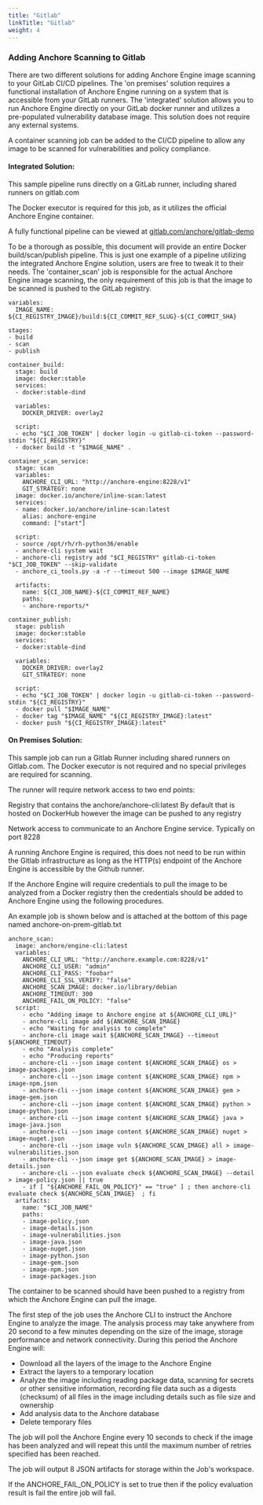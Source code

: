 ```yaml
---
title: "Gitlab"
linkTitle: "Gitlab"
weight: 4
---
```


### Adding Anchore Scanning to Gitlab

There are two different solutions for adding Anchore Engine image scanning to your GitLab CI/CD pipelines. The 'on premises' solution requires a functional installation of Anchore Engine running on a system that is accessible from your GitLab runners. The 'integrated' solution allows you to run Anchore Engine directly on your GitLab docker runner and utilizes a pre-populated vulnerability database image. This solution does not require any external systems. 

A container scanning job can be added to the CI/CD pipeline to allow any image to be scanned for vulnerabilities and policy compliance.

#### Integrated Solution:

This sample pipeline runs directly on a GitLab runner, including shared runners on gitlab.com

The Docker executor is required for this job, as it utilizes the official Anchore Engine container.

A fully functional pipeline can be viewed at [gitlab.com/anchore/gitlab-demo](https://gitlab.com/anchore/gitlab-demo/blob/master/.gitlab-ci.yml)

To be a thorough as possible, this document will provide an entire Docker build/scan/publish pipeline. This is just one example of a pipeline utilizing the integrated Anchore Engine solution, users are free to tweak it to their needs. The 'container_scan' job is responsible for the actual Anchore Engine image scanning, the only requirement of this job is that the image to be scanned is pushed to the GitLab registry. 

```
variables:
  IMAGE_NAME: ${CI_REGISTRY_IMAGE}/build:${CI_COMMIT_REF_SLUG}-${CI_COMMIT_SHA}

stages:
- build
- scan
- publish

container_build:
  stage: build
  image: docker:stable
  services:
  - docker:stable-dind

  variables:
    DOCKER_DRIVER: overlay2

  script:
  - echo "$CI_JOB_TOKEN" | docker login -u gitlab-ci-token --password-stdin "${CI_REGISTRY}"
  - docker build -t "$IMAGE_NAME" .

container_scan_service:
  stage: scan
  variables:
    ANCHORE_CLI_URL: "http://anchore-engine:8228/v1"
    GIT_STRATEGY: none
  image: docker.io/anchore/inline-scan:latest
  services:
  - name: docker.io/anchore/inline-scan:latest
    alias: anchore-engine
    command: ["start"]

  script:
  - source /opt/rh/rh-python36/enable
  - anchore-cli system wait
  - anchore-cli registry add "$CI_REGISTRY" gitlab-ci-token "$CI_JOB_TOKEN" --skip-validate 
  - anchore_ci_tools.py -a -r --timeout 500 --image $IMAGE_NAME

  artifacts:
    name: ${CI_JOB_NAME}-${CI_COMMIT_REF_NAME}
    paths:
    - anchore-reports/*

container_publish:
  stage: publish
  image: docker:stable
  services:
  - docker:stable-dind

  variables:
    DOCKER_DRIVER: overlay2
    GIT_STRATEGY: none

  script:
  - echo "$CI_JOB_TOKEN" | docker login -u gitlab-ci-token --password-stdin "${CI_REGISTRY}"
  - docker pull "$IMAGE_NAME"
  - docker tag "$IMAGE_NAME" "${CI_REGISTRY_IMAGE}:latest"
  - docker push "${CI_REGISTRY_IMAGE}:latest"
```

#### On Premises Solution:

This sample job can run a Gitlab Runner including shared runners on Gitlab.com.
The Docker executor is not required and no special privileges are required for scanning.

The runner will require network access to two end points:

Registry that contains the anchore/anchore-cli:latest
By default that is hosted on DockerHub however the image can be pushed to any registry

Network access to communicate to an Anchore Engine service. Typically on port 8228

A running Anchore Engine is required, this does not need to be run within the Gitlab infrastructure as long as the HTTP(s) endpoint of the Anchore Engine is accessible by the Github runner.

If the Anchore Engine will require credentials to pull the image to be analyzed from a Docker registry then the credentials should be added to Anchore Engine using the following procedures.

An example job is shown below and is attached at the bottom of this page named anchore-on-prem-gitlab.txt

```
anchore_scan:
  image: anchore/engine-cli:latest
  variables:
    ANCHORE_CLI_URL: "http://anchore.example.com:8228/v1"
    ANCHORE_CLI_USER: "admin"
    ANCHORE_CLI_PASS: "foobar"
    ANCHORE_CLI_SSL_VERIFY: "false"
    ANCHORE_SCAN_IMAGE: docker.io/library/debian
    ANCHORE_TIMEOUT: 300
    ANCHORE_FAIL_ON_POLICY: "false"
  script:
    - echo "Adding image to Anchore engine at ${ANCHORE_CLI_URL}"
    - anchore-cli image add ${ANCHORE_SCAN_IMAGE}
    - echo "Waiting for analysis to complete"
    - anchore-cli image wait ${ANCHORE_SCAN_IMAGE} --timeout ${ANCHORE_TIMEOUT}
    - echo "Analysis complete"
    - echo "Producing reports"
    - anchore-cli --json image content ${ANCHORE_SCAN_IMAGE} os > image-packages.json
    - anchore-cli --json image content ${ANCHORE_SCAN_IMAGE} npm > image-npm.json
    - anchore-cli --json image content ${ANCHORE_SCAN_IMAGE} gem > image-gem.json
    - anchore-cli --json image content ${ANCHORE_SCAN_IMAGE} python > image-python.json
    - anchore-cli --json image content ${ANCHORE_SCAN_IMAGE} java > image-java.json
    - anchore-cli --json image content ${ANCHORE_SCAN_IMAGE} nuget > image-nuget.json    
    - anchore-cli --json image vuln ${ANCHORE_SCAN_IMAGE} all > image-vulnerabilities.json
    - anchore-cli --json image get ${ANCHORE_SCAN_IMAGE} > image-details.json
    - anchore-cli --json evaluate check ${ANCHORE_SCAN_IMAGE} --detail > image-policy.json || true
    - if [ "${ANCHORE_FAIL_ON_POLICY}" == "true" ] ; then anchore-cli evaluate check ${ANCHORE_SCAN_IMAGE}  ; fi 
  artifacts:
    name: "$CI_JOB_NAME"
    paths:
    - image-policy.json
    - image-details.json
    - image-vulnerabilities.json
    - image-java.json
    - image-nuget.json    
    - image-python.json
    - image-gem.json
    - image-npm.json
    - image-packages.json
```

The container to be scanned should have been pushed to a registry from which the Anchore Engine can pull the image.

The first step of the job uses the Anchore CLI to instruct the Anchore Engine to analyze the image. The analysis process may take anywhere from 20 second to a few minutes depending on the size of the image, storage performance and network connectivity. During this period the Anchore Engine will:

- Download all the layers of the image to the Anchore Engine
- Extract the layers to a temporary location
- Analyze the image including reading package data, scanning for secrets or other sensitive information,  recording file data such as a digests (checksum) of all files in the image including details such as file size and ownership
- Add analysis data to the Anchore database
- Delete temporary files

The job will poll the Anchore Engine every 10 seconds to check if the image has been analyzed and will repeat this until the maximum number of retries specified has been reached.

The job will output 8 JSON artifacts for storage within the Job's workspace.

If the ANCHORE_FAIL_ON_POLICY is set to true then if the policy evaluation result is fail the entire job will fail.
